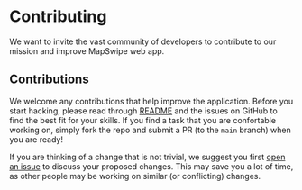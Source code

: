 # Contributing

We want to invite the vast community of developers to contribute to our mission and improve MapSwipe web app.

## Contributions

We welcome any contributions that help improve the application. Before you start hacking, please read through [README](README.md) and the issues on GitHub to find the best fit for your skills. If you find a task that you are confortable working on, simply fork the repo and submit a PR (to the `main` branch) when you are ready!

If you are thinking of a change that is not trivial, we suggest you first [open an issue](https://github.com/mapswipe/mapswipe-web/issues) to discuss your proposed changes. This may save you a lot of time, as other people may be working on similar (or conflicting) changes.
